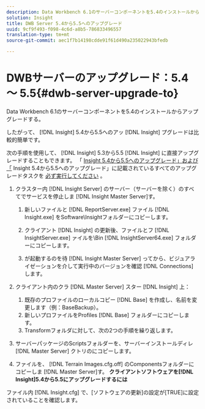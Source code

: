 ```yaml
---
description: Data Workbench 6.1のサーバーコンポーネントを5.4のインストールからアップグレードする。
solution: Insight
title: DWB Server 5.4から5.5へのアップグレード
uuid: 9cf9f493-f098-4c6d-a8b5-786833496557
translation-type: tm+mt
source-git-commit: aec1f7b14198cdde91f61d490a235022943bfedb

---
```



# DWBサーバーのアップグレード：5.4 ～ 5.5{#dwb-server-upgrade-to}

Data Workbench 6.1のサーバーコンポーネントを5.4のインストールからアップグレードする。

したがって、 [!DNL Insight] 5.4から5.5へのアッ [!DNL Insight] プグレードは比較的簡単です。

次の手順を使用して、 [!DNL Insight] 5.3から5.5 [!DNL Insight] に直接アップグレードすることもできます。 「 [Insight 5.4から5.5へのアップグレード」および「](../../../../home/c-inst-svr/c-upgrd-uninst-sftwr/c-upgrd-sftwr/t-upgrd-to-5.5.md#task-b581e47952e941158d52db3e68f076b9) Insight 5.4から5.5へのアップグレード」に記載されているすべてのアップグレードタスクを [必ず実行してください](../../../../home/c-inst-svr/c-upgrd-uninst-sftwr/c-upgrd-sftwr/t-upgrd-to-5.5.md#task-b581e47952e941158d52db3e68f076b9) 。

1. クラスター内 [!DNL Insight Server] のサーバー（サーバーを除く）のすべてでサービスを停止しま [!DNL Insight Master Server]す。

   1. 新しいファイルと [!DNL ReportServer.exe] ファイル [!DNL Insight.exe] をSoftware\Insightフォルダーにコピーします。

   1. クライアント [!DNL Insight] の更新後、ファイルとフ [!DNL InsightServer.exe] ァイルを\Bin [!DNL InsightServer64.exe] フォルダーにコピーします。

   1. が起動するのを待 [!DNL Insight Master Server] ってから、ビジュアライゼーションを介して実行中のバージョンを確認 [!DNL Connections] します。

1. クライアント内のクラ [!DNL Master Server] スター [!DNL Insight] 上：

   1. 既存のプロファイルのローカルコピー [!DNL Base] を作成し、名前を変更します（例：BaseBackup）。
   1. 新しいプロファイルをProfiles [!DNL Base] フォルダーにコピーします。
   1. Transformフォルダに対して、次の2つの手順を繰り返します。

1. サーバーパッケージのScriptsフォルダーを、サーバーインストールディレ [!DNL Master Server] クトリのにコピーします。
1. ファイルを、 [!DNL Terrain Images.cfg.off] のComponentsフォルダーにコピーしま [!DNL Master Server]す。
   **クライアントソフトウェアを[!DNL Insight]5.4から5.5にアップグレードするには**

ファイル内 [!DNL Insight.cfg] で、[ソフトウェアの更新]の設定が[TRUE]に設定されていることを確認します。
